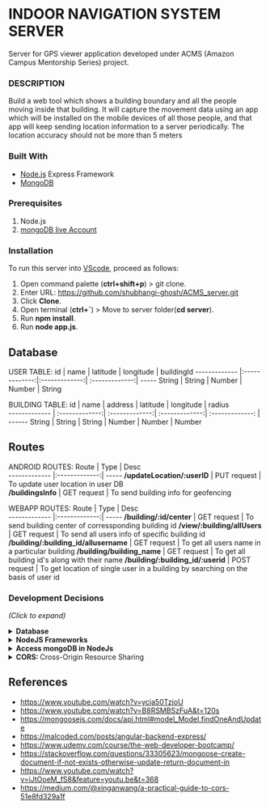 # INDOOR NAVIGATION SYSTEM SERVER
Server for GPS viewer application developed under ACMS (Amazon Campus Mentorship Series) project.

### DESCRIPTION
Build a web tool which shows a building boundary and all the people moving inside that building. It will capture the movement data using an app which will be installed on the mobile devices of all those people, and that app will keep sending location information to a server periodically. The location accuracy should not be more than 5 meters

### Built With
* [Node.js](https://nodejs.org/en/) Express Framework
* [MongoDB](https://account.mongodb.com/account/login?n=%2Fv2%2F5e8343fb691e4543801d0978&nextHash=%23metrics%2FreplicaSet%2F5e8351951b6cc014eb2fd163%2Fexplorer%2Ftest%2Fposts%2Ffind)

### Prerequisites
1. Node.js
2. [mongoDB live Account](https://account.mongodb.com/account/login?n=%2Fv2%2F5e8343fb691e4543801d0978&nextHash=%23metrics%2FreplicaSet%2F5e8351951b6cc014eb2fd163%2Fexplorer%2Ftest%2Fposts%2Ffind)

### Installation
To run this server into [VScode](https://code.visualstudio.com/), proceed as follows:

1. Open command palette (**ctrl+shift+p**) > git clone.
2. Enter URL: https://github.com/shubhangi-ghosh/ACMS_server.git
3. Click **Clone**.
4. Open terminal (**ctrl+`**) > Move to server folder(**cd server**).
5. Run **npm install**.
6. Run **node app.js**.

## Database
USER TABLE:
 id       |  name | latitude          | longitude  | buildingId
 ------------- |:-------------:|:-------------:| :-------------:| -----
 String | String | Number | Number | String
 
BUILDING TABLE:
 id        | name | address  | latitude       | longitude          | radius  
 ------------- | :-------------:| :-------------:| :-------------:| :-------------: | ------
 String | String | String | Number | Number | Number 
 
## Routes
ANDROID ROUTES:
 Route        | Type          | Desc  
 ------------- |:-------------:| -----
 **/updateLocation/:userID** | PUT request | To update user location in user DB  
 **/buildingsInfo** | GET request | To send building info for geofencing 
 
WEBAPP ROUTES:
 Route        | Type          | Desc  
 ------------- |:-------------:| -----
 **/building/:id/center** | GET request | To send building center of corressponding building id
 **/view/:building/allUsers** | GET request | To send all users info of specific building id
 **/building/:building_id/allusername** | GET request | To get all users name in a particular building
 **/building/building_name** | GET request | To get all building id's along with their name
 **/building/:building_id/:userid** | POST request | To get location of single user in a building by searching on the basis of user id

### Development Decisions
*(Click to expand)*
<details>
  <summary><b>Database</b></summary>
  <br />
  There are two types of databases SQL and NOSQL <br />

  1. <b>SQL </b> <br />
     - SQL databases are primarily referred to as Relational Databases (RDBMS).They are table-based databases.<br />
     - SQL databases use structured query language (SQL) for defining and manipulating data.They have predefined schema.<br />
     - Relational databases like MySQL Database, Oracle, Ms SQL Server, Sybase, etc. use SQL.<br />
  2. <b> NOSQL </b> <br />
     - NoSQL databases are primarily referred to as Non-relational or Distributed Databases.They are document based, key-value pairs, graph databases.<br />
     - NoSQL database stands for "Not Only SQL" or "Not SQL.”.They  have dynamic schema.<br />
     - MongoDB, Redis, etc use NOSQL.
<br/> <br />

  <b><u>Our solution:</u></b><br />
 We are using NoSQL database MongoDB Atlas.<br />
 <ul>
   <li> NOSQL gives the flexibility to change data schema without modifying any of the existing data.</li>
   <li> The database doesn’t require a database administrator.</li>
   <li> It’s high-performing for simple queries.</li>
   <li> Highly flexible as new columns or fields can be added on MongoDB without affecting existing rows or application performance.</li>
</ul>
    
  <br /><br />
</details>

<details>
  <summary><b>NodeJS Frameworks</b></summary>
  <br />
  Node.js frameworks are mostly used because of their productivity, scalability and speed. There are many frameworks available.
<br/> <br />

  <b><u>Our solution:</u></b><br />
        We are using EXPRESS framework:
<br />
 <ul>
   <li> Express.js is a fast, minimalist web framework built on Node.js which behaves like a middleware to help manage our servers and routes.</li>
   <li> It’s robust API allows users to configure routes to send/receive requests between the front-end and the database (acting as a HTTP server framework). </li>
   <li> It supports a lot of other packages and other template engines such as Pug, Mustache, EJS.
</li>
   <li> It is probably the most popular Node.js framework available for the JavaScript community on GitHub with over 41,000 stars [Github stars: 41,036].
</li>
</ul>
    
  <br /><br />
</details>

<details>
  <summary><b>Access mongoDB in NodeJs</b></summary>
  <br />
  MongoDB is a NoSQL database system which stores data in the form of BSON documents.
 <br />

  1. In terms of Node.js, there are 2 options mongodb the native driver for interacting with a mongodb instance and mongoose an Object modeling tool for MongoDB.<br />
  2. Mongoose is built on top of the MongoDB driver to provide programmers with a way to model their data,  and gives us functionality to access the mongoDB data with easily understandable queries.
<br/> <br />

  <b><u>Our solution:</u></b><br />
 We are using MONGOOSE for easier access and manipulation.
    
  <br /><br />
</details>

<details>
  <summary><b>CORS: </b>Cross-Origin Resource Sharing </summary>
  <br />
  We are developing the frontend web app in angular and so the webapp is running on  a different port from our backend server. To enable CORS for a general CORS request, we are adding the following headers: <br />

  1. Access-Control-Allow-Origin<br />
  2. Access-Control-Allow-Methods<br />
  3. Access-Control-Allow-Headers<br />
<br/> <br />
</details>

## References
- https://www.youtube.com/watch?v=ycja50TzjoU  
- https://www.youtube.com/watch?v=B8RSMBSzFuA&t=120s 
- https://mongoosejs.com/docs/api.html#model_Model.findOneAndUpdate 
- https://malcoded.com/posts/angular-backend-express/ 
- https://www.udemy.com/course/the-web-developer-bootcamp/
- https://stackoverflow.com/questions/33305623/mongoose-create-document-if-not-exists-otherwise-update-return-document-in
- https://www.youtube.com/watch?v=iJtOoeM_fS8&feature=youtu.be&t=368
- https://medium.com/@xinganwang/a-practical-guide-to-cors-51e8fd329a1f
